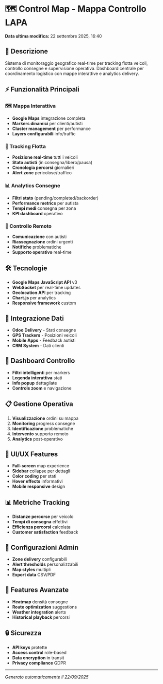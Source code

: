 # 🗺️ Control Map - Mappa Controllo LAPA

**Data ultima modifica:** 22 settembre 2025, 16:40

## 🎯 Descrizione
Sistema di monitoraggio geografico real-time per tracking flotta veicoli, controllo consegne e supervisione operativa. Dashboard centrale per coordinamento logistico con mappe interattive e analytics delivery.

## ⚡ Funzionalità Principali

### 🗺️ Mappa Interattiva
- **Google Maps** integrazione completa
- **Markers dinamici** per clienti/autisti
- **Cluster management** per performance
- **Layers configurabili** info/traffic

### 🚛 Tracking Flotta
- **Posizione real-time** tutti i veicoli
- **Stato autisti** (in consegna/libero/pausa)
- **Cronologia percorsi** giornalieri
- **Alert zone** pericolose/traffico

### 📊 Analytics Consegne
- **Filtri stato** (pending/completed/backorder)
- **Performance metrics** per autista
- **Tempi medi** consegna per zona
- **KPI dashboard** operativo

### 📱 Controllo Remoto
- **Comunicazione** con autisti
- **Riassegnazione** ordini urgenti
- **Notifiche** problematiche
- **Supporto operativo** real-time

## 🛠️ Tecnologie
- **Google Maps JavaScript API** v3
- **WebSocket** per real-time updates
- **Geolocation API** per tracking
- **Chart.js** per analytics
- **Responsive framework** custom

## 🔌 Integrazione Dati
- **Odoo Delivery** - Stati consegne
- **GPS Trackers** - Posizioni veicoli
- **Mobile Apps** - Feedback autisti
- **CRM System** - Dati clienti

## 🎯 Dashboard Controllo
- **Filtri intelligenti** per markers
- **Legenda interattiva** stati
- **Info popup** dettagliate
- **Controls zoom** e navigazione

## 📋 Gestione Operativa
1. **Visualizzazione** ordini su mappa
2. **Monitoring** progress consegne
3. **Identificazione** problematiche
4. **Intervento** supporto remoto
5. **Analytics** post-operativo

## 🎨 UI/UX Features
- **Full-screen** map experience
- **Sidebar** collapse per dettagli
- **Color coding** per stati
- **Hover effects** informativi
- **Mobile responsive** design

## 📊 Metriche Tracking
- **Distanze percorse** per veicolo
- **Tempi di consegna** effettivi
- **Efficienza percorsi** calcolata
- **Customer satisfaction** feedback

## 🔧 Configurazioni Admin
- **Zone delivery** configurabili
- **Alert thresholds** personalizzabili
- **Map styles** multipli
- **Export data** CSV/PDF

## 🌟 Features Avanzate
- **Heatmap** densità consegne
- **Route optimization** suggestions
- **Weather integration** alerts
- **Historical playback** percorsi

## 🔒 Sicurezza
- **API keys** protette
- **Access control** role-based
- **Data encryption** in transit
- **Privacy compliance** GDPR

---
*Generato automaticamente il 22/09/2025*